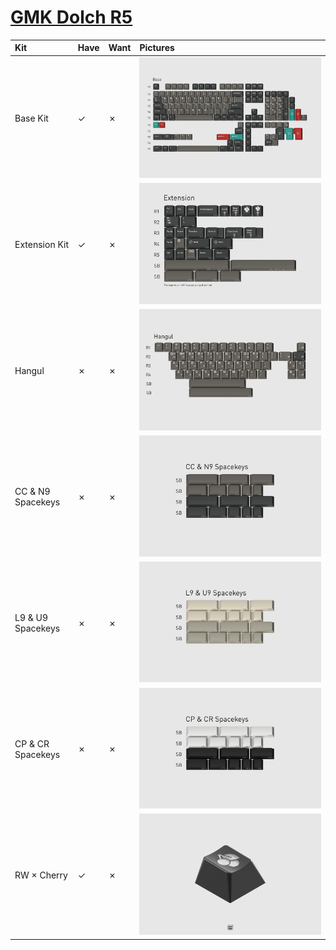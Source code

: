 # [GMK Dolch R5](https://geekhack.org/index.php?topic=107843.0)

| Kit                     | Have    | Want    | Pictures |
| :-----------------------| :------ | :------ | :------- |
| Base Kit                |    ✓    |    ✗    | ![](pictures/gmk_dolch_r5_base_kit.jpg) |
| Extension Kit           |    ✓    |    ✗    | ![](pictures/gmk_dolch_r5_extension_kit.jpg) |
| Hangul                  |    ✗    |    ✗    | ![](pictures/gmk_dolch_r5_hangul.jpg) |
| CC & N9 Spacekeys       |    ✗    |    ✗    | ![](pictures/gmk_dolch_r5_cc_n9_spacekeys.jpg) |
| L9 & U9 Spacekeys       |    ✗    |    ✗    | ![](pictures/gmk_dolch_r5_l9_u9_spacekeys.jpg) |
| CP & CR Spacekeys       |    ✗    |    ✗    | ![](pictures/gmk_dolch_r5_cp_cr_spacekeys.jpg) |
| RW × Cherry             |    ✓    |    ✗    | ![](pictures/gmk_dolch_r5_rama_keycap.jpg) |
